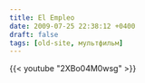 ```yaml
---
title: El Empleo
date: 2009-07-25 22:38:12 +0400
draft: false
tags: [old-site, мультфильм]
---
```

{{< youtube "2XBo04M0wsg" >}}
<!--more-->
